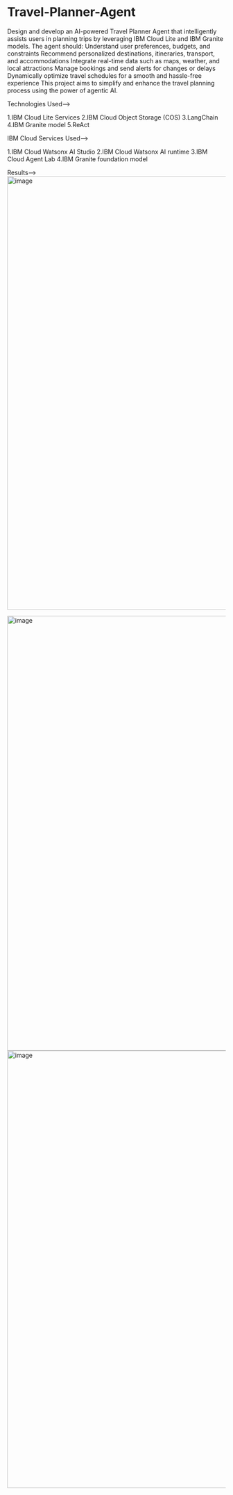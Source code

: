 # Travel-Planner-Agent
Design and develop an AI-powered Travel Planner Agent that intelligently assists users in planning trips by leveraging IBM Cloud Lite and IBM Granite models. The agent should:
Understand user preferences, budgets, and constraints
Recommend personalized destinations, itineraries, transport, and accommodations
Integrate real-time data such as maps, weather, and local attractions
Manage bookings and send alerts for changes or delays
Dynamically optimize travel schedules for a smooth and hassle-free experience
This project aims to simplify and enhance the travel planning process using the power of agentic AI.

Technologies Used-->

1.IBM Cloud Lite Services
2.IBM Cloud Object Storage (COS)
3.LangChain
4.IBM Granite model
5.ReAct

IBM Cloud Services Used-->

1.IBM Cloud Watsonx AI Studio
2.IBM Cloud Watsonx AI runtime
3.IBM Cloud Agent Lab
4.IBM Granite foundation model

Results-->
<img width="1145" height="998" alt="image" src="https://github.com/user-attachments/assets/c92e54cb-e7cf-4172-b9c6-2dec34f20fe5" />

<img width="1132" height="1001" alt="image" src="https://github.com/user-attachments/assets/3089b574-f4a9-4a8a-9541-bf1b8ce83a0f" />


<img width="1164" height="1007" alt="image" src="https://github.com/user-attachments/assets/9607f3ad-befe-47b8-937a-a82184614d83" />








